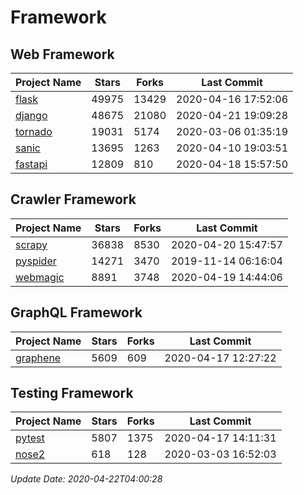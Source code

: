# Framework

## Web Framework

| Project Name | Stars | Forks | Last Commit |
| ------------ | ----- | ----- | ----------- |
| [flask](https://github.com/pallets/flask) | 49975 | 13429 | 2020-04-16 17:52:06 |
| [django](https://github.com/django/django) | 48675 | 21080 | 2020-04-21 19:09:28 |
| [tornado](https://github.com/tornadoweb/tornado) | 19031 | 5174 | 2020-03-06 01:35:19 |
| [sanic](https://github.com/huge-success/sanic) | 13695 | 1263 | 2020-04-10 19:03:51 |
| [fastapi](https://github.com/tiangolo/fastapi) | 12809 | 810 | 2020-04-18 15:57:50 |

## Crawler Framework

| Project Name | Stars | Forks | Last Commit |
| ------------ | ----- | ----- | ----------- |
| [scrapy](https://github.com/scrapy/scrapy) | 36838 | 8530 | 2020-04-20 15:47:57 |
| [pyspider](https://github.com/binux/pyspider) | 14271 | 3470 | 2019-11-14 06:16:04 |
| [webmagic](https://github.com/code4craft/webmagic) | 8891 | 3748 | 2020-04-19 14:44:06 |

## GraphQL Framework

| Project Name | Stars | Forks | Last Commit |
| ------------ | ----- | ----- | ----------- |
| [graphene](https://github.com/graphql-python/graphene) | 5609 | 609 | 2020-04-17 12:27:22 |

## Testing Framework

| Project Name | Stars | Forks | Last Commit |
| ------------ | ----- | ----- | ----------- |
| [pytest](https://github.com/pytest-dev/pytest) | 5807 | 1375 | 2020-04-17 14:11:31 |
| [nose2](https://github.com/nose-devs/nose2) | 618 | 128 | 2020-03-03 16:52:03 |

*Update Date: 2020-04-22T04:00:28*